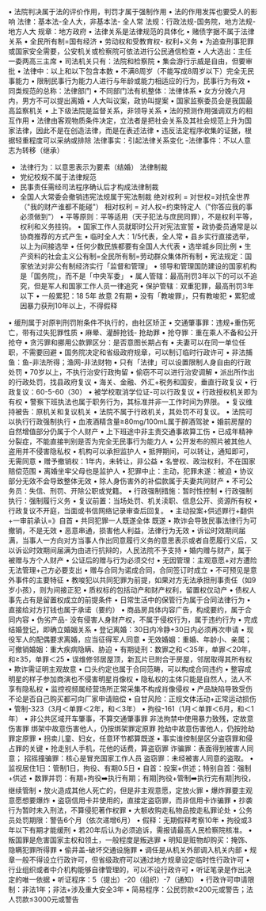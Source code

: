 • 法院判决属于法的评价作用，判罚才属于强制作用
• 法的作用发挥也要受人的影响
法律：基本法-全人大，非基本法- 全人常
法规：行政法规-国务院，地方法规- 地方人大
规章：地方政府
• 法律关系是法律规范的具体化
• 赌债字据不属于法律关系
• 全民所有制=国有经济
• 劳动权和受教育权- 权利+义务
• 为追查刑事犯罪或国家安全需要，公安机关或检察院可依法进行公民通信检查
• 人大选出：主任一委两高三主席
• 司法机关只有：法院和检察院
• 集会游行示威是自由，但要审批
• 法律中：以上和以下包含本数
• 不满8周岁（不能写成8周岁以下）完全无民事能力
• 限制民事行为能力人进行与年龄或能力相适应的行为，民事行为有效
• 同类规范的总称：法律部门
• 不同部门法有机整体：法律体系
• 女方分娩六月内，男方不可以提出离婚
• 人大叫议案，政协叫提案
• 国家监察委员会是我国最高监察机关
• 上下级法院是监督关系，非领导关系
• 法的预测作用强调双方的相互作用
• 法律由客观物质条件决定，立法者是把社会关系及其社会规范上升为国家法律，因此不是在创造法律，而是在表述法律
• 违反法定程序收集的证据，根据轻重程度可以采纳或排除
法律事实：引起法律关系变化
-法律事件：不以人意志为转移（继承）
- 法律行为：以意思表示为要素（结婚）
法律制裁
- 党纪校规不属于法律规范
- 民事责任需经司法程序确认后才构成法律制裁
- 全国人大常委会撤销违宪法规属于宪法制裁
绝对权利 = 对世权=对抗全世界（"我的财产谁都不能碰"）
相对权利 = 对人权=约束特定人（"你答应我的事必须做到"）
• 平等原则：平等适用（天子犯法与庶民同罪），不是权利平等，权利和义务挂钩。
• 国家工作人员就职时公开对宪法宣誓
• 政协委员通常是以协商推荐的方式产生
• 临时全人大：1/5代表，全人常
• 县乡实行直接选举，以上为间接选举
• 任何少数民族都要有全国人大代表
• 选举城乡同比例
• 生产资料的社会主义公有制=全民所有制=劳动群众集体所有制
• 宪法规定：国家依法对非公有制经济实行「监督和管理」
• 领导和管理国防建设的国家机构是「国务院」，而不是「中央军委」
• 属人管辖：最高刑罚3年以下的可以不追究，但是军人和国家工作人员一律追究
• 保护管辖：双重犯罪，最高刑罚3年以下
• 一般累犯：18 5年 故意 2有期
• 没有「教唆罪」，只有教唆犯
• 累犯或因暴力获刑10年以上，不得假释

• 缓刑属于对原判刑罚附条件不执行的，由社区矫正
• 交通肇事罪：违规+重伤死亡，带有过失犯罪性质
• 麻晕、灌醉抢钱- 抢劫罪
• 抢夺罪：重在乘人不备和公开抢夺
• 贪污罪和挪用公款罪区分：是否意图长期占有
• 夫妻可以在同一单位任职，不需要回避
• 国务院决定和省级政府规章，可以制订临时行政许可
• 非法捕鱼：鱼-非法所得；渔网-非法财物
• 只有「法律」可以设置限制人身自由的行政处罚
• 70岁以上，不执行治安行政拘留
• 偷窃不可以进行治安调解
• 派出所作出的行政处罚，找县政府复议
• 海关、金融、外汇+税务和国安，垂直行政复议
• 行政复议：60-5-60（30）
• 被学校取消学位证-可以行政复议
• 行政授权机关即为有权
• 警察下班执法也属于职务行为，其标准并非一工作时间为界限。
• 复议维持被告：原机关和复议机关
• 法院不属于行政机关，其处罚不可复议。
• 法院可以执行行政强制执行
• 血液酒精含量≥80mg/100mL属于醉酒驾驶
• 婚前房屋的自然增值部分仍属于个人财产
• 上下班途中非主责交通事故算工伤
• 已成年精神分裂症，不能直接判别是否为完全无民事行为能力人
• 公开发布的照片被其他人盗用并不侵害隐私权
• 机构可以承担监护人
• 抵押期间，可以转让，通知即可，无需同意
• 赠予撤销权：1年内，未转让，非公益
• 名誉权、政治权利，不在国家赔偿范围
• 离婚坐牢父母也是监护人
• 犯罪中止：主动，犯罪未遂：被迫
• 协议部分无效不会导致整体无效
• 除人身伤害外的补偿款属于夫妻共同财产
• 不可公务员：失信、刑罚、开除公职或党籍。
• 行政强制措施：暂时性控制
• 行政强制执行：强制履行义务
• 复议前置：当场处罚、机关渎职、信息公开、资源所有权
• 行政复议不开庭，当面或书信网络记录审查后回复。
• 主动投案+供述罪行+翻供+一审前承认=》自首
• 共同犯罪一人既遂全体 既遂
• 欺诈会导致民事法律行为可撤销，不是无效
• 恶意串通，损害他人利益，法律行为无效
• 诉讼时效期间届满，当事人一方向对方当事人作出同意履行义务的意思表示或者自愿履行义后，又以诉讼时效期间届满为由进行抗辩的，人民法院不予支持
• 婚内赠与财产，属于被赠与方个人财产
• 公证后的赠与行为必须交付
• 无因管理：主观意愿+对方遭险无法管理+己方必要支出
• 赠与合同为诺成合同，合同签订时成立
• 不可预见是意外事件的主要特征
• 教唆犯以共同犯罪为前提，如果对方无法承担刑事责任（如9岁小孩），则为间接正犯
• 质权标的包括动产和财产权利，留置权仅动产
• 债权人事先占有是留置权成立的前提条件
• 日常生活中的保管行为属于合同法律行为
• 直接给对方打钱也属于承诺（要约）
• 商品房具体内容广告，构成要约，属于合同内容
• 伪劣产品- 没有侵害人身财产权，不属于侵权行为，属于违约行为
• 完成结婚登记，即确立婚姻关系
• 登记离婚：30日内冷静+30日内必须再次申请
• 现役军人的配偶要求离婚，应当征得军人同意
• 无效婚姻：重婚、年龄小、亲属；可撤销婚姻：重大疾病隐瞒、胁迫
• 有期徒刑：数罪之和＜35年，单罪＜20年，和≥35，单罪＜25
• 误维修邻居屋顶，新瓦片已附合于房屋，邻居取得其所有权
• 欺诈需证明主观故意
• 口头约定也属于合同范畴，可以构成合同违约
• 整容成明星的样子参加商演也不侵害明星肖像权
• 隐私权的主体只能是自然人，法人不享有隐私权
• 监控视频属经营场所正常采集不构成肖像侵权
• 产品缺陷导致受伤不论是否自己购买都可向厂家申请赔偿
• 自甘风险：正规文体活动+正常运动损伤
• 管制-323（3月＜单罪＜2年，和＜3年）
• 拘役-161（1月＜单罪＜6月，和＜1年）
• 非公共区域开车肇事，不算交通肇事罪
非法拘禁中使用暴力致残，定故意伤害罪
绑架中故意伤害他人，仍按绑架罪定原罪
抢劫中故意伤害他人，仍按抢劫罪定原罪
• 拐卖儿童、妇女，任意环节都算既遂
• 事实谁控制是区分盗窃罪和侵占罪的关键
• 抢走别人手机，花他的话费，算盗窃罪
诈骗罪：表面得到被害人同意；
招摇撞骗罪：核心是冒充国家工作人员
盗窃罪：未经被害人同意的盗取。
• 监视居住1日：管制1日，拘役、有期0.5日
• 自首：投案+供述；特别自首：强制+供述
• 数罪并罚：有期+拘役➡️执行有期；有期|拘役+管制➡️执行完有期|拘役，继续管制
• 放火造成其他人死亡的，但是非主观意愿，定放火罪
• 爆炸罪要主观意愿想要爆炸
• 盗窃信用卡并使用的，直接定盗窃罪，而非信用卡诈骗罪
• 抄袭行为暂时未入刑法，不算侵犯著作权罪
• 大额收购走私物品按走私罪论处
• 公务员处罚期限：警告6个月（依次递增6月）
• 假释：无期假释考察10年
• 拘役或3年以下有期才能缓刑
• 若20年后认为必须追诉，需报请最高人民检察院核准。
• 叛国罪是危害国家主权和领土，一般程度是叛逃罪
• 明知是赃物却购买：掩饰、隐瞒犯罪所得罪
• 偷井盖-破坏交通设施罪
• 调任是从机关外部调入机关内部
• 规章一般不得设立行政许可，但省级政府可以通过地方规章设定临时性行政许可
• 行业组织或者中介机构能够自律管理的，可以不设行政许可
• 听证笔录是作出决定的唯一依据
• 听证程序：5（提出）-20（组织）-7（通知）
• 行政许可申请限制：非法1年；非法+涉及重大安全3年
• 简易程序：公民罚款≤200元或警告；法人罚款≤3000元或警告